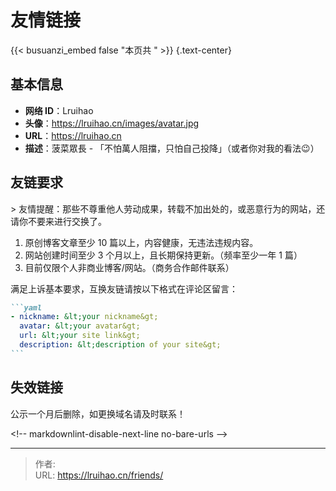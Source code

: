 # 友情链接


{{&lt; busuanzi_embed false &#34;本页共 &#34; &gt;}}
{.text-center}

## 基本信息

- **网络 ID**：Lruihao
- **头像**：https://lruihao.cn/images/avatar.jpg
- **URL**：https://lruihao.cn
- **描述**：菠菜眾長 - 「不怕萬人阻擋，只怕自己投降」（或者你对我的看法😉）

## 友链要求

&gt; 友情提醒：那些不尊重他人劳动成果，转载不加出处的，或恶意行为的网站，还请你不要来进行交换了。

1. 原创博客文章至少 10 篇以上，内容健康，无违法违规内容。
2. 网站创建时间至少 3 个月以上，且长期保持更新。（频率至少一年 1 篇）
3. 目前仅限个人非商业博客/网站。（商务合作邮件联系）

满足上诉基本要求，互换友链请按以下格式在评论区留言：

````markdown
```yaml
- nickname: &lt;your nickname&gt;
  avatar: &lt;your avatar&gt;
  url: &lt;your site link&gt;
  description: &lt;description of your site&gt;
```
````

## 失效链接

公示一个月后删除，如更换域名请及时联系！

&lt;!-- markdownlint-disable-next-line no-bare-urls --&gt;


---

> 作者:   
> URL: https://lruihao.cn/friends/  

